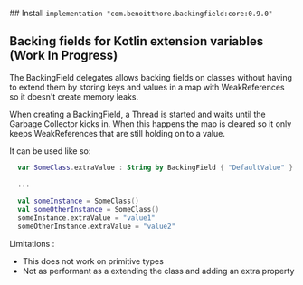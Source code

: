 ## Install 
`implementation "com.benoitthore.backingfield:core:0.9.0"`


## Backing fields for Kotlin extension variables (Work In Progress)

The BackingField delegates allows backing fields on classes without having to extend them by storing keys and values in a map with WeakReferences so it doesn't create memory leaks.

When creating a BackingField, a Thread is started and waits until the Garbage Collector kicks in. When this happens the map is cleared so it only keeps WeakReferences that are still holding on to a value.

It can be used like so:
```Kotlin
  var SomeClass.extraValue : String by BackingField { "DefaultValue" }
  
  ...
  
  val someInstance = SomeClass()
  val someOtherInstance = SomeClass()
  someInstance.extraValue = "value1"
  someOtherInstance.extraValue = "value2"  
```


Limitations :

- This does not work on primitive types 
-  Not as performant as a extending the class and adding an extra property
